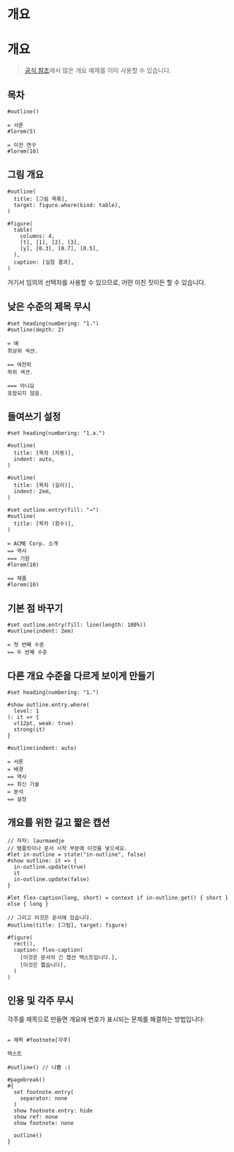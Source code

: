 # 개요

# 개요

> [공식 참조](https://typst.app/docs/reference/model/outline/)에서 많은 개요 예제를 이미 사용할 수 있습니다.

## 목차

```typ
#outline()

= 서론
#lorem(5)

= 이전 연구
#lorem(10)
```

## 그림 개요

```typ
#outline(
  title: [그림 목록],
  target: figure.where(kind: table),
)

#figure(
  table(
    columns: 4,
    [t], [1], [2], [3],
    [y], [0.3], [0.7], [0.5],
  ),
  caption: [실험 결과],
)
```

거기서 임의의 선택자를 사용할 수 있으므로, 어떤 미친 짓이든 할 수 있습니다.

<!--TODO: 레이블과 선택자 조합의 미친 예제-->

## 낮은 수준의 제목 무시

```typ
#set heading(numbering: "1.")
#outline(depth: 2)

= 예
최상위 섹션.

== 여전히
하위 섹션.

=== 아니요
포함되지 않음.
```

## 들여쓰기 설정

```typ
#set heading(numbering: "1.a.")

#outline(
  title: [목차 (자동)],
  indent: auto,
)

#outline(
  title: [목차 (길이)],
  indent: 2em,
)

#set outline.entry(fill: "→")
#outline(
  title: [목차 (함수)],
)

= ACME Corp. 소개
== 역사
=== 기원
#lorem(10)

== 제품
#lorem(10)
```

## 기본 점 바꾸기

```typ
#set outline.entry(fill: line(length: 100%))
#outline(indent: 2em)

= 첫 번째 수준
== 두 번째 수준
```

## 다른 개요 수준을 다르게 보이게 만들기

```typ
#set heading(numbering: "1.")

#show outline.entry.where(
  level: 1
): it => {
  v(12pt, weak: true)
  strong(it)
}

#outline(indent: auto)

= 서론
= 배경
== 역사
== 최신 기술
= 분석
== 설정
```

## 개요를 위한 길고 짧은 캡션

```typ
// 저자: laurmaedje
// 템플릿이나 문서 시작 부분에 이것을 넣으세요.
#let in-outline = state("in-outline", false)
#show outline: it => {
  in-outline.update(true)
  it
  in-outline.update(false)
}

#let flex-caption(long, short) = context if in-outline.get() { short } else { long }

// 그리고 이것은 문서에 있습니다.
#outline(title: [그림], target: figure)

#figure(
  rect(),
  caption: flex-caption(
    [이것은 문서의 긴 캡션 텍스트입니다.],
    [이것은 짧습니다],
  )
)
```

## 인용 및 각주 무시

각주를 제목으로 만들면 개요에 번호가 표시되는 문제를 해결하는 방법입니다:

```typ

= 제목 #footnote[각주]

텍스트

#outline() // 나쁨 :(

#pagebreak()
#{
  set footnote.entry(
    separator: none
  )
  show footnote.entry: hide
  show ref: none
  show footnote: none

  outline()
}
```